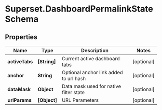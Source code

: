 # Superset.DashboardPermalinkStateSchema

## Properties
Name | Type | Description | Notes
------------ | ------------- | ------------- | -------------
**activeTabs** | **[String]** | Current active dashboard tabs | [optional] 
**anchor** | **String** | Optional anchor link added to url hash | [optional] 
**dataMask** | **Object** | Data mask used for native filter state | [optional] 
**urlParams** | **[Object]** | URL Parameters | [optional] 
